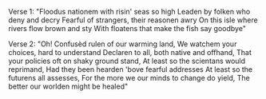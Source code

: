 Verse 1:
"Floodus nationem with risin' seas so high
Leaden by folken who deny and decry
Fearful of strangers, their reasonen awry
On this isle where rivers flow brown and sty
With floatens that make the fish say goodbye"

Verse 2:
"Oh! Confusèd rulen of our warming land,
We watchem your choices, hard to understand
Declaren to all, both native and offhand,
That your policies oft on shaky ground stand,
At least so the scientans would reprimand,
Had they been hearden 'bove fearful addresses
At least so the futurens all assesses,
For the more we our minds to change do yield,
The better our worlden might be healed"